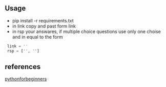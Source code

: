## Usage

 * pip install -r requirements.txt
 * in link copy and past form link
 * in rsp your answares, if multiple choice questions use only one choise and in equal to the form

 ```python
  link = ''
  rsp = ['', '']
```


## references

[pythonforbeginners](http://www.pythonforbeginners.com/cheatsheet/python-mechanize-cheat-sheet)